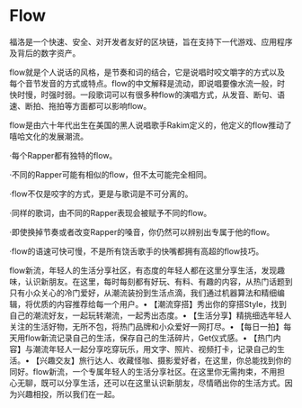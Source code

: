 # Flow

福洛是一个快速、安全、对开发者友好的区块链，旨在支持下一代游戏、应用程序及背后的数字资产。

flow就是个人说话的风格，是节奏和词的结合，它是说唱时咬文嚼字的方式以及每个音节发音的方式或特点。flow的中文解释是流动，即说唱要像水流一般，时快时慢，时强时弱。一段歌词可以有很多种flow的演唱方式，从发音、断句、语速、断拍、拖拍等方面都可以影响flow。

 flow是由六十年代出生在美国的黑人说唱歌手Rakim定义的，他定义的flow推动了嘻哈文化的发展潮流。

  ·每个Rapper都有独特的flow。

  ·不同的Rapper可能有相似的flow，但不太可能完全相同。

  ·flow不仅是咬字的方式，更是与歌词是不可分离的。

  ·同样的歌词，由不同的Rapper表现会被赋予不同的flow。

  ·即使换掉节奏或者改变Rapper的嗓音，你仍然可以辨别出专属于他的flow。

  ·flow的语速可快可慢，不是所有饶舌歌手的快嘴都拥有高超的flow技巧。

flow新流，年轻人的生活分享社区，有态度的年轻人都在这里分享生活，发现趣味，认识新朋友。在这里，每时每刻都有好玩、有料、有趣的内容，从热门话题到只有小众关心的冷门爱好，从潮流装扮到生活点滴，我们通过机器算法和精细编辑，将优质的内容推荐给每一个用户。• 【潮流穿搭】秀出你的穿搭Style，找到自己的潮流好友，一起玩转潮流，一起秀出态度。• 【生活分享】精挑细选年轻人关注的生活好物，无所不包，将热门品牌和小众爱好一网打尽。• 【每日一拍】每天用flow新流记录自己的生活，保存自己的生活碎片，Get仪式感。• 【热门内容】与潮流年轻人一起分享吃穿玩乐，用文字、照片、视频打卡，记录自己的生活。• 【兴趣交友】旅行达人、收藏怪咖、摄影爱好者，在这里，你总能找到你的同好。flow新流，一个专属年轻人的生活分享社区。在这里你无需拘束，不用担心无聊，既可以分享生活，还可以在这里认识新朋友，尽情晒出你的生活方式。因为兴趣相投，所以我们在一起。
